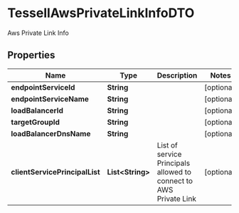 

# TessellAwsPrivateLinkInfoDTO

Aws Private Link Info

## Properties

Name | Type | Description | Notes
------------ | ------------- | ------------- | -------------
**endpointServiceId** | **String** |  |  [optional]
**endpointServiceName** | **String** |  |  [optional]
**loadBalancerId** | **String** |  |  [optional]
**targetGroupId** | **String** |  |  [optional]
**loadBalancerDnsName** | **String** |  |  [optional]
**clientServicePrincipalList** | **List&lt;String&gt;** | List of service Principals allowed to connect to AWS Private Link |  [optional]



